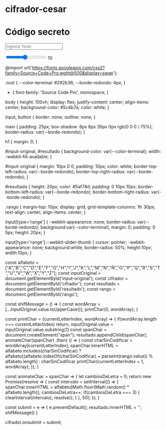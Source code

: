# cifrador-cesar

<!DOCTYPE html>
<html lang="en">
<head>
    <meta charset="UTF-8">
    <meta name="viewport" content="width=device-width, initial-scale=1.0">
    <title>Cifrador</title>
    <link rel="stylesheet" href="index.css">
    <link rel="icon" href="data:image/svg+xml,<svg xmlns='http://www.w3.org/2000/svg' viewBox='0 0 100 100'><text y='.9em' font-size='90'>🔐</text></svg>">
    <script src="index.js" type="text/javascript" defer></script>
</head>
<body>
    <main>
    <h1 class="titulo">Código secreto</h1>
     <form id ="cifrador" autocomplete="off">
       <input id="input-original" spellcheck="false" placeholder="Ingresa Texto" type="text" name="text">
     </form>
     <div id="resultado"></div>
     <div class="rango">
        <input id="rango" type="range" value="10" min="1" max="20" oninput="this.nexElementSibling.value = this.value">
        <output>10</output>
    </div>
     </main> 
</body>
</html>
</html>

@import url('https://fonts.googleapis.com/css2?family=Source+Code+Pro:wght@500&display=swap');

:root {
    --color-terminal: #292b36;
    --borde-redondo: 4px;
}

* {
    font-family: 'Source Code Pro', monospace;
}

body {
    height: 100vh;
    display: flex;
    justify-content: center;
    align-items: center;
    background-color: #5c4b7a;
    color: white;
}

input, button {
    border: none;
    outline: none;
}

main {
    padding: 25px;
    box-shadow: 8px 8px 35px 0px rgb(0 0 0 / 75%);
    border-radius: var(--borde-redondo);
}

h1 {
    margin: 0;
}

#input-original, #resultado {
    background-color: var(--color-terminal);
    width: -webkit-fill-available;
}

#input-original {
    margin: 10px 0 0;
    padding: 10px;
    color: white;
    border-top-left-radius: var(--borde-redondo);
    border-top-right-radius: var(--borde-redondo);
}

#resultado {
    height: 20px;
    color: #5af78d;
    padding: 0 10px 10px;
    border-bottom-left-radius: var(--borde-redondo);
    border-bottom-right-radius: var(--borde-redondo);
}

.rango {
    margin-top: 10px;
    display: grid;
    grid-template-columns: 1fr 30px;
    text-align: center;
    align-items: center;
}

input[type='range'] {
    -webkit-appearance: none;
    border-radius: var(--borde-redondo);
    background:var(--color-terminal);
    margin: 0;
    padding: 0 5px;
    height: 20px;
}

input[type='range']::-webkit-slider-thumb {
    cursor: pointer;
    -webkit-appearance: none;
    background:white;
    border-radius: 50%;
    height:10px;
    width:10px;
}

const alfabeto = ["A","B","C","D","E","F","G","H","I","J","K","L","M","N","Ñ","O","P","Q","R","S","T","U","V","W","X","Y","Z"];
const inputOriginal = document.getElementById('input-original');
const cifrador = document.getElementById('cifrador');
const resultado = document.getElementById('resultado');
const rango = document.getElementById('rango');

const shifMessage = () => {
    const wordArray = [...inputOriginal.value.toUpperCase()];
    printChar(0, wordArray);
}

const printChar = (currentLetterIndex, wordArray) => {
    if(wordArray.length === currentLetterIndex) return;
    inputOriginal.value = inputOriginal.value.substring(1)
    const spanChar = document.createElement("span");
    resultado.appendChild(spanChar);
    animateChar(spanChar)
        .then( () => {
            const charSinCodificar = wordArray[currentLetterIndex];
            spanChar.innerHTML = alfabeto.includes(charSinCodificar) ? 
                alfabeto[(alfabeto.indexOf(charSinCodificar) + parseInt(rango.value)) % alfabeto.length] : 
                charSinCodificar
            printChar(currentLetterIndex + 1, wordArray);
        });
}

const animateChar = spanChar => {
    let cambiosDeLetra = 0;
    return new Promise(resolve => {
        const intervalo = setInterval(() => {
            spanChar.innerHTML = alfabeto[Math.floor(Math.random() * alfabeto.length)];
            cambiosDeLetra++;
            if(cambiosDeLetra === 3) {
                clearInterval(intervalo);
                resolve();
            }
        }, 50);
    });
}

const submit = e => {
    e.preventDefault();
    resultado.innerHTML = '';
    shifMessage()
}

cifrador.onsubmit = submit;


